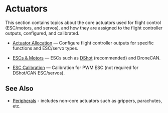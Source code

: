 # Actuators

This section contains topics about the core actuators used for flight control (ESC/motors, and servos), and how they are assigned to the flight controller outputs, configured, and calibrated.

- [Actuator Allocation](../config/actuators.md) — Configure flight controller outputs for specific functions and ESC/servo types.

- [ESCs & Motors](../peripherals/esc_motors.md) — ESCs such as [DShot](../peripherals/dshot.md) (recommended) and DroneCAN.
- [ESC Calibration](../advanced_config/esc_calibration.md) — Calibration for PWM ESC (not required for DShot/CAN ESC/servos).

## See Also

- [Peripherals](../peripherals/README.md) - includes non-core actuators such as grippers, parachutes, etc. 